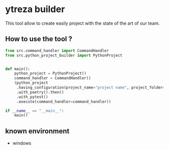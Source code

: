 # ytreza builder

This tool allow to create easily project with the state of the art of our team.

## How to use the tool ? 

```python
from src.command_handler import CommandHandler
from src.python_project_builder import PythonProject


def main():
    python_project = PythonProject()
    command_handler = CommandHandler()
    (python_project
     .having_configuration(project_name="project name", project_folder="c:/temp")
     .with_poetry().then()
     .with_pytest()
     .execute(command_handler=command_handler))

if __name__ == "__main__":
    main()
```

## known environment
- windows

